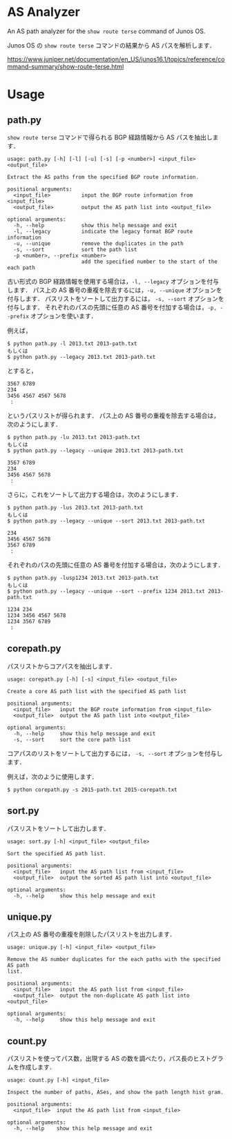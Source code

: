 # AS Analyzer

An AS path analyzer for the `show route terse` command of Junos OS.

Junos OS の `show route terse` コマンドの結果から AS パスを解析します．

https://www.juniper.net/documentation/en_US/junos16.1/topics/reference/command-summary/show-route-terse.html

# Usage
## path.py

`show route terse` コマンドで得られる BGP 経路情報から AS パスを抽出します．

```
usage: path.py [-h] [-l] [-u] [-s] [-p <number>] <input_file> <output_file>

Extract the AS paths from the specified BGP route information.

positional arguments:
  <input_file>          input the BGP route information from <input_file>
  <output_file>         output the AS path list into <output_file>

optional arguments:
  -h, --help            show this help message and exit
  -l, --legacy          indicate the legacy format BGP route information
  -u, --unique          remove the duplicates in the path
  -s, --sort            sort the path list
  -p <number>, --prefix <number>
                        add the specified number to the start of the each path
```

古い形式の BGP 経路情報を使用する場合は，`-l, --legacy` オプションを付与します．
パス上の AS 番号の重複を除去するには，`-u, --unique` オプションを付与します．
パスリストをソートして出力するには， `-s, --sort` オプションを付与します．
それぞれのパスの先頭に任意の AS 番号を付加する場合は，`-p, --prefix` オプションを使います．

例えば，

```
$ python path.py -l 2013.txt 2013-path.txt
もしくは
$ python path.py --legacy 2013.txt 2013-path.txt
```

とすると，

```
3567 6789
234
3456 4567 4567 5678
 :
```

というパスリストが得られます．
パス上の AS 番号の重複を除去する場合は，次のようにします．

```
$ python path.py -lu 2013.txt 2013-path.txt
もしくは
$ python path.py --legacy --unique 2013.txt 2013-path.txt
```

```
3567 6789
234
3456 4567 5678
 :
```

さらに，これをソートして出力する場合は，次のようにします．

```
$ python path.py -lus 2013.txt 2013-path.txt
もしくは
$ python path.py --legacy --unique --sort 2013.txt 2013-path.txt
```

```
234
3456 4567 5678
3567 6789
 :
```

それぞれのパスの先頭に任意の AS 番号を付加する場合は，次のようにします．

```
$ python path.py -lusp1234 2013.txt 2013-path.txt
もしくは
$ python path.py --legacy --unique --sort --prefix 1234 2013.txt 2013-path.txt
```

```
1234 234
1234 3456 4567 5678
1234 3567 6789
 :
```


## corepath.py

パスリストからコアパスを抽出します．

```
usage: corepath.py [-h] [-s] <input_file> <output_file>

Create a core AS path list with the specified AS path list

positional arguments:
  <input_file>   input the BGP route information from <input_file>
  <output_file>  output the AS path list into <output_file>

optional arguments:
  -h, --help     show this help message and exit
  -s, --sort     sort the core path list
```

コアパスのリストをソートして出力するには， `-s, --sort` オプションを付与します．

例えば，次のように使用します．

```
$ python corepath.py -s 2015-path.txt 2015-corepath.txt
```

## sort.py

パスリストをソートして出力します．

```
usage: sort.py [-h] <input_file> <output_file>

Sort the specified AS path list.

positional arguments:
  <input_file>   input the AS path list from <input_file>
  <output_file>  output the sorted AS path list into <output_file>

optional arguments:
  -h, --help     show this help message and exit
```

## unique.py

パス上の AS 番号の重複を削除したパスリストを出力します．

```
usage: unique.py [-h] <input_file> <output_file>

Remove the AS number duplicates for the each paths with the specified AS path
list.

positional arguments:
  <input_file>   input the AS path list from <input_file>
  <output_file>  output the non-duplicate AS path list into <output_file>

optional arguments:
  -h, --help     show this help message and exit
```

## count.py

パスリストを使ってパス数，出現する AS の数を調べたり，パス長のヒストグラムを作成します．

```
usage: count.py [-h] <input_file>

Inspect the number of paths, ASes, and show the path length hist gram.

positional arguments:
  <input_file>  input the AS path list from <input_file>

optional arguments:
  -h, --help    show this help message and exit
```
